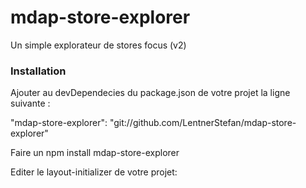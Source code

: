 # mdap-store-explorer
Un simple explorateur de stores focus (v2)


### Installation

Ajouter au devDependecies du package.json de votre projet la ligne suivante :

"mdap-store-explorer": "git://github.com/LentnerStefan/mdap-store-explorer"

Faire un npm install mdap-store-explorer

Editer le layout-initializer de votre projet: 
